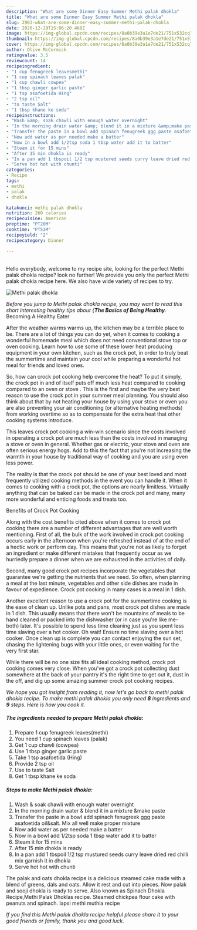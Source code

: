 ```yaml
---
description: "What are some Dinner Easy Summer Methi palak dhokla"
title: "What are some Dinner Easy Summer Methi palak dhokla"
slug: 2903-what-are-some-dinner-easy-summer-methi-palak-dhokla
date: 2020-12-29T15:06:20.468Z
image: https://img-global.cpcdn.com/recipes/8a0b39e3a1e7de21/751x532cq70/methi-palak-dhokla-recipe-main-photo.jpg
thumbnail: https://img-global.cpcdn.com/recipes/8a0b39e3a1e7de21/751x532cq70/methi-palak-dhokla-recipe-main-photo.jpg
cover: https://img-global.cpcdn.com/recipes/8a0b39e3a1e7de21/751x532cq70/methi-palak-dhokla-recipe-main-photo.jpg
author: Olive McCormick
ratingvalue: 3.5
reviewcount: 14
recipeingredient:
- "1 cup fenugreek leavesmethi"
- "1 cup spinach leaves palak"
- "1 cup chawli cowpea"
- "1 tbsp ginger garlic paste"
- "1 tsp asafoetida Hing"
- "2 tsp oil"
- "to taste Salt"
- "1 tbsp khane ke soda"
recipeinstructions:
- "Wash &amp; soak chawli with enough water overnight"
- "In the morning drain water &amp; blend it in a mixture &amp;make paste"
- "Transfer the paste in a bowl add spinach fenugreek ggg paste asafoetida oil&amp;salt. Mix all well make proper mixture"
- "Now add water as per needed make a batter"
- "Now in a bowl add 1/2tsp soda 1 tbsp water add it to batter"
- "Steam it for 15 mins"
- "After 15 min dhokla is ready"
- "In a pan add 1 tbspoil 1/2 tsp mustured seeds curry leave dried red chilli mix garnish it in dhokla"
- "Serve hot hot with chunti"
categories:
- Recipe
tags:
- methi
- palak
- dhokla

katakunci: methi palak dhokla 
nutrition: 260 calories
recipecuisine: American
preptime: "PT20M"
cooktime: "PT53M"
recipeyield: "2"
recipecategory: Dinner

---
```

<br>
Hello everybody, welcome to my recipe site, looking for the perfect Methi palak dhokla recipe? look no further! We provide you only the perfect Methi palak dhokla recipe here. We also have wide variety of recipes to try.
<br>


![Methi palak dhokla](https://img-global.cpcdn.com/recipes/8a0b39e3a1e7de21/751x532cq70/methi-palak-dhokla-recipe-main-photo.jpg)

<i>Before you jump to Methi palak dhokla recipe, you may want to read this short interesting healthy tips about {<strong>The Basics of Being Healthy</strong>.</i>
Becoming A Healthy Eater


After the weather warms warms up, the kitchen may be a terrible place to be. There are a lot of things you can do yet, when it comes to cooking a wonderful homemade meal which does not need conventional stove top or oven cooking. Learn how to use some of these lower heat producing equipment in your own kitchen, such as the crock pot, in order to truly beat the summertime and maintain your cool while preparing a wonderful hot meal for friends and loved ones.

So, how can crock pot cooking help overcome the heat? To put it simply, the crock pot in and of itself puts off much less heat compared to cooking compared to an oven or stove . This is the first and maybe the very best reason to use the crock pot in your summer meal planning. You should also think about that by not heating your house by using your stove or oven you are also preventing your air conditioning (or alternative heating methods) from working overtime so as to compensate for the extra heat that other cooking systems introduce.

This leaves crock pot cooking a win-win scenario since the costs involved in operating a crock pot are much less than the costs involved in managing a stove or oven in general. Whether gas or electric, your stove and oven are often serious energy hogs. Add to this the fact that you're not increasing the warmth in your house by traditional way of cooking and you are using even less power.

 The reality is that the crock pot should be one of your best loved and most frequently utilized cooking methods in the event you can handle it. When it comes to cooking with a crock pot, the options are nearly limitless.  Virtually anything that can be baked can be made in the crock pot and many, many more wonderful and enticing foods and treats too.

Benefits of Crock Pot Cooking

Along with the cost benefits cited above when it comes to crock pot cooking there are a number of different advantages that are well worth mentioning. First of all, the bulk of the work involved in crock pot cooking occurs early in the afternoon when you're refreshed instead of at the end of a hectic work or perform day. This means that you're not as likely to forget an ingredient or make different mistakes that frequently occur as we hurriedly prepare a dinner when we are exhausted in the activities of daily.

Second, many good crock pot recipes incorporate the vegetables that guarantee we're getting the nutrients that we need. So often, when planning a meal at the last minute, vegetables and other side dishes are made in favour of expedience. Crock pot cooking in many cases is a meal in 1 dish.

Another excellent reason to use a crock pot for the summertime cooking is the ease of clean up.  Unlike pots and pans, most crock pot dishes are made in 1 dish. This usually means that there won't be mountains of meals to be hand cleaned or packed into the dishwasher (or in case you're like me-both) later. It's possible to spend less time cleaning just as you spent less time slaving over a hot cooker. Oh wait! Ensure no time slaving over a hot cooker. Once clean up is complete you can contact enjoying the sun set, chasing the lightening bugs with your little ones, or even waiting for the very first star.

While there will be no one size fits all ideal cooking method, crock pot cooking comes very close. When you've got a crock pot collecting dust somewhere at the back of your pantry it's the right time to get out it, dust in the off, and dig up some amazing summer crock pot cooking recipes.


<i>We hope you got insight from reading it, now let's go back to methi palak dhokla recipe. To make methi palak dhokla you only need <strong>8</strong> ingredients and <strong>9</strong> steps. Here is how you cook it.
</i>

##### The ingredients needed to prepare Methi palak dhokla:

1. Prepare 1 cup fenugreek leaves(methi)
1. You need 1 cup spinach leaves (palak)
1. Get 1 cup chawli (cowpea)
1. Use 1 tbsp ginger garlic paste
1. Take 1 tsp asafoetida (Hing)
1. Provide 2 tsp oil
1. Use to taste Salt
1. Get 1 tbsp khane ke soda


##### Steps to make Methi palak dhokla:

1. Wash &amp; soak chawli with enough water overnight
1. In the morning drain water &amp; blend it in a mixture &amp;make paste
1. Transfer the paste in a bowl add spinach fenugreek ggg paste asafoetida oil&amp;salt. Mix all well make proper mixture
1. Now add water as per needed make a batter
1. Now in a bowl add 1/2tsp soda 1 tbsp water add it to batter
1. Steam it for 15 mins
1. After 15 min dhokla is ready
1. In a pan add 1 tbspoil 1/2 tsp mustured seeds curry leave dried red chilli mix garnish it in dhokla
1. Serve hot hot with chunti


The palak and oats dhokla recipe is a delicious steamed cake made with a blend of greens, dals and oats. Allow it rest and cut into pieces. Now palak and sooji dhokla is ready to serve. Also known as Spinach Dhokla Recipe,Methi Palak Dhoklas recipe. Steamed chickpea flour cake with peanuts and spinach. lapsi methi muthia recipe 

<i>If you find this Methi palak dhokla recipe helpful please share it to your good friends or family, thank you and good luck.</i>
